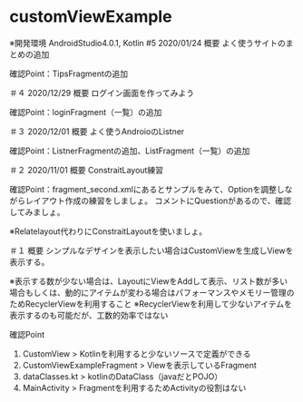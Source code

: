 # customViewExample

※開発環境
AndroidStudio4.0.1, Kotlin
#5
2020/01/24
概要
よく使うサイトのまとめの追加

確認Point：TipsFragmentの追加

＃４
2020/12/29
概要
ログイン画面を作ってみよう

確認Point：loginFragment（一覧）の追加

＃３
2020/12/01
概要
よく使うAndroioのListner

確認Point：ListnerFragmentの追加、ListFragment（一覧）の追加

＃２
2020/11/01
概要
ConstraitLayout練習

確認Point：fragment_second.xmlにあるとサンプルをみて、Optionを調整しながらレイアウト作成の練習をしましょ。
コメントにQuestionがあるので、確認してみましょ。

※Relatelayout代わりにConstraitLayoutを使いましょ。

＃１
概要
シンプルなデザインを表示したい場合はCustomViewを生成しViewを表示する。

※表示する数が少ない場合は、LayoutにViewをAddして表示、リスト数が多い場合もしくは、動的にアイテムが変わる場合はパフォーマンスやメモリー管理のためRecyclerViewを利用すること
※RecyclerViewを利用して少ないアイテムを表示するのも可能だが、工数的効率ではない

確認Point
1. CustomView > Kotlinを利用すると少ないソースで定義ができる
2. CustomViewExampleFragment > Viewを表示しているFragment
3. dataClasses.kt > kotlinのDataClass（javaだとPOJO）
4. MainActivity > Fragmentを利用するためActivityの役割はない


